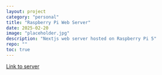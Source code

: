 ```yaml
---
layout: project
category: "personal"
title: "Raspberry Pi Web Server"
date: 2025-02-20
image: "placeholder.jpg"
description: "Nextjs web server hosted on Raspberry Pi 5"
repo: ""
toc: true
---
```


[Link to server](https://raspi.nzge.org/)

